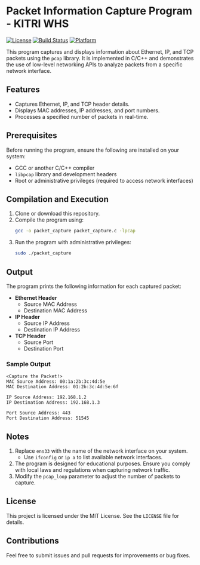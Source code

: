 # Packet Information Capture Program - KITRI WHS

[![License](https://img.shields.io/badge/license-MIT-green)](LICENSE)
[![Build Status](https://img.shields.io/badge/build-passing-brightgreen)](#)
[![Platform](https://img.shields.io/badge/platform-Linux-blue)](#)


This program captures and displays information about Ethernet, IP, and TCP packets using the `pcap` library. It is implemented in C/C++ and demonstrates the use of low-level networking APIs to analyze packets from a specific network interface.

## Features
- Captures Ethernet, IP, and TCP header details.
- Displays MAC addresses, IP addresses, and port numbers.
- Processes a specified number of packets in real-time.

## Prerequisites

Before running the program, ensure the following are installed on your system:

- GCC or another C/C++ compiler
- `libpcap` library and development headers
- Root or administrative privileges (required to access network interfaces)

## Compilation and Execution

1. Clone or download this repository.
2. Compile the program using:
   ```bash
   gcc -o packet_capture packet_capture.c -lpcap
   ```
3. Run the program with administrative privileges:
   ```bash
   sudo ./packet_capture
   ```

## Output

The program prints the following information for each captured packet:
- **Ethernet Header**
  - Source MAC Address
  - Destination MAC Address
- **IP Header**
  - Source IP Address
  - Destination IP Address
- **TCP Header**
  - Source Port
  - Destination Port

### Sample Output
```
<Capture the Packet!>
MAC Source Address: 00:1a:2b:3c:4d:5e
MAC Destination Address: 01:2b:3c:4d:5e:6f

IP Source Address: 192.168.1.2
IP Destination Address: 192.168.1.3

Port Source Address: 443
Port Destination Address: 51545
```
## Notes

1. Replace `ens33` with the name of the network interface on your system.
   - Use `ifconfig` or `ip a` to list available network interfaces.
2. The program is designed for educational purposes. Ensure you comply with local laws and regulations when capturing network traffic.
3. Modify the `pcap_loop` parameter to adjust the number of packets to capture.

## License

This project is licensed under the MIT License. See the `LICENSE` file for details.

## Contributions

Feel free to submit issues and pull requests for improvements or bug fixes.
